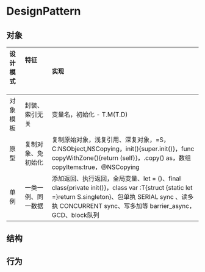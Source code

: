 # DesignPattern

## 对象

| 设计模式 &nbsp; &nbsp; | 特征 &nbsp; &nbsp; &nbsp; &nbsp; &nbsp; &nbsp; &nbsp; &nbsp; &nbsp; &nbsp; &nbsp; &nbsp; &nbsp; &nbsp; &nbsp; &nbsp; &nbsp; &nbsp; &nbsp; &nbsp; | 实现 |
| :- | :- | :- |
| 对象模板 | 封装、索引无关 | 变量名，初始化 - T.M(T.D) |
| 原型 | 复制对象、免初始化 | 复制原始对象，浅复引用、深复对象，=S，C:NSObject,NSCopying，init(){super.init()}，func copyWithZone(){return (self)}，.copy() as，数组 copyItems:true，@NSCopying |
| 单例 | 一类一例、同一数据 | 添加返回、执行返回，全局变量、let = ()、final class{private init()}，class var :T{struct {static let =}return S.singleton}、包单执 SERIAL sync 、读多执 CONCURRENT sync、写多加等 barrier_async，GCD、block队列 |

## 结构


## 行为
